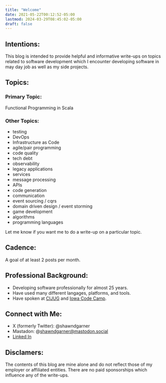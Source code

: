 ```yaml
---
title: "Welcome"
date: 2021-05-22T00:12:52-05:00
lastmod: 2024-03-29T08:45:02-05:00
draft: false
---
```


## Intentions:
This blog is intended to provide helpful and informative write-ups on topics related to software development which I 
encounter developing software in may day job as well as my side projects.

## Topics:

### Primary Topic: 
Functional Programming in Scala

### Other Topics:
- testing
- DevOps
- Infrastructure as Code
- agile/pair programming
- code quality
- tech debt
- observability
- legacy applications
- services
- message processing
- APIs
- code generation 
- communication
- event sourcing / cqrs
- domain driven design / event storming 
- game development
- algorithms
- programming languages

Let me know if you want me to do a write-up on a particular topic.

## Cadence:

A goal of at least 2 posts per month.

## Professional Background:
- Developing software professionally for almost 25 years. 
- Have used many different langages, platforms, and tools.
- Have spoken at [CIJUG](https://www.meetup.com/central-iowa-java-users-group) and [Iowa Code Camp](https://www.iowacodecamp.com).

## Connect with Me:
- X (formerly Twitter): @shawndgarner
- Mastadon: @shawndgarner@mastodon.social
- [Linked In](https://www.linkedin.com/in/shawndgarner)

## Disclamers:
The contents of this blog are mine alone and do not reflect those of my employer or affiliated entities.
There are no paid sponsorships which influence any of the write-ups.